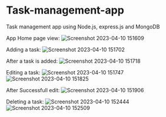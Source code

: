 # Task-management-app
Task management app using Node.js, express.js and  MongoDB 

App Home page view:
![Screenshot 2023-04-10 151609](https://user-images.githubusercontent.com/82798486/230880158-1927916e-414b-49ac-9c28-70ce4f288921.png)


Adding a task:
![Screenshot 2023-04-10 151702](https://user-images.githubusercontent.com/82798486/230880561-725d587e-1730-4eb8-ad05-e67fcfaa259a.png)

After a task is added:
![Screenshot 2023-04-10 151718](https://user-images.githubusercontent.com/82798486/230880725-11120bf0-d242-4ea7-aa6d-a1fb58c0ca4a.png)

Editing a task:
![Screenshot 2023-04-10 151747](https://user-images.githubusercontent.com/82798486/230881255-e476c4ca-e8ec-4c4e-8456-5b96d210f611.png)
![Screenshot 2023-04-10 151825](https://user-images.githubusercontent.com/82798486/230880891-6dc2b4c5-9a29-4b33-bb9b-6ebb1f9aa22c.png)

After Successfull edit:
![Screenshot 2023-04-10 151906](https://user-images.githubusercontent.com/82798486/230880993-881d1b0d-5378-418f-9ad5-8e4280800b82.png)

Deleting a task:
![Screenshot 2023-04-10 152444](https://user-images.githubusercontent.com/82798486/230881146-88199fd5-89ff-448d-aba1-66fe12f42657.png)
![Screenshot 2023-04-10 152509](https://user-images.githubusercontent.com/82798486/230881156-2b0ee49d-1e1e-4734-8ad5-94feac6dce65.png)
